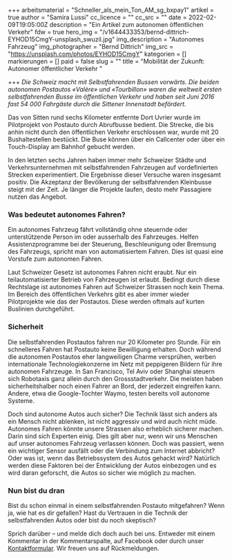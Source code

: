 +++
arbeitsmaterial = "Schneller_als_mein_Ton_AM_sg_bxpay1"
artikel = true
author = "Samira Lussi"
cc_licence = ""
cc_src = ""
date = 2022-02-09T19:05:00Z
description = "Ein Artikel zum autonomen öffentlichen Verkehr"
fdw = true
hero_img = "/v1644433353/bernd-dittrich-EYHOD15CmgY-unsplash_swuzil.jpg"
img_description = "Autonomes Fahrzeug"
img_photographer = "Bernd Dittrich"
img_src = "https://unsplash.com/photos/EYHOD15CmgY"
kategorien = []
markierungen = []
paid = false
slug = ""
title = "Mobilität der Zukunft: Autonomer öffentlicher Verkehr "

+++
_Die Schweiz macht mit Selbstfahrenden Bussen vorwärts. Die beiden autonomen Postautos «Valère» und «Tourbillon» waren die weltweit ersten selbstfahrenden Busse im öffentlichen Verkehr und haben seit Juni 2016 fast 54 000 Fahrgäste durch die Sittener Innenstadt befördert._

Das von Sitten rund sechs Kilometer entfernte Dort Uvrier wurde im Pilotprojekt von Postauto durch Abrufbusse bedient. Die Strecke, die bis anhin nicht durch den öffentlichen Verkehr erschlossen war, wurde mit 20 Bushaltestellen bestückt. Die Buse können über ein Callcenter oder über ein Touch-Display am Bahnhof gebucht werden.

In den letzten sechs Jahren haben immer mehr Schweizer Städte und Verkehrsunternehmen mit selbstfahrenden Fahrzeugen auf vordefinierten Strecken experimentiert. Die Ergebnisse dieser Versuche waren insgesamt positiv. Die Akzeptanz der Bevölkerung der selbstfahrenden Kleinbusse steigt mit der Zeit. Je länger die Projekte laufen, desto mehr Passagiere nutzen das Angebot.

### Was bedeutet autonomes Fahren?

Ein autonomes Fahrzeug fährt vollständig ohne steuernde oder unterstützende Person im oder ausserhalb des Fahrzeuges. Helfen Assistenzprogramme bei der Steuerung, Beschleunigung oder Bremsung des Fahrzeugs, spricht man von automatisiertem Fahren. Dies ist quasi eine Vorstufe zum autonomen Fahren.

Laut Schweizer Gesetz ist autonomes Fahren nicht eraubt. Nur ein teilautomatisierter Betrieb von Fahrzeugen ist erlaubt. Bedingt durch diese Rechtslage ist autonomes Fahren auf Schweizer Strassen noch kein Thema. Im Bereich des öffentlichen Verkehrs gibt es aber immer wieder Pilotprojekte wie das der Postautos. Diese werden oftmals auf kurten Buslinien durchgeführt.

### Sicherheit

Die selbstfahrenden Postautos fahren nur 20 Kilometer pro Stunde. Für ein schnelleres Fahren hat Postauto keine Bewilligung erhalten. Doch während die autonomen Postautos eher langweiligen Charme versprühen, werben internationale Technologiekonzerne im Netz mit peppigeren Bildern für ihre autonomen Fahrzeuge. In San Francisco, Tel Aviv oder Shanghai steuern sich Robotaxis ganz allein durch den Grossstadtverkehr. Die meisten haben sicherheitshalber noch einen Fahrer an Bord, der jederzeit eingreifen kann. Andere, etwa die Google-Tochter Waymo, testen bereits voll autonome Systeme.

Doch sind autonome Autos auch sicher? Die Technik lässt sich anders als ein Mensch nicht ablenken, ist nicht aggressiv und wird auch nicht müde. Autonomes Fahren könnte unsere Strassen also erheblich sicherer machen. Darin sind sich Experten einig. Dies gilt aber nur, wenn wir uns Menschen auf unser autonomes Fahrzeug verlassen können. Doch was passiert, wenn ein wichtiger Sensor ausfällt oder die Verbindung zum Internet abbricht? Oder was ist, wenn das Betriebssystem des Autos gehackt wird? Natürlich werden diese Faktoren bei der Entwicklung der Autos einbezogen und es wird daran geforscht, die Autos so sicher wie möglich zu machen.

### Nun bist du dran

Bist du schon einmal in einem selbstfahrenden Postauto mitgefahren? Wenn ja, wie hat es dir gefallen? Hast du Vertrauen in die Technik der selbstfahrenden Autos oder bist du noch skeptisch?

Sprich darüber – und melde dich doch auch bei uns. Entweder mit einem Kommentar in der Kommentarspalte, auf Facebook oder durch unser [Kontaktformular](https://www.chinderzytig.ch/kontakt/). Wir freuen uns auf Rückmeldungen.